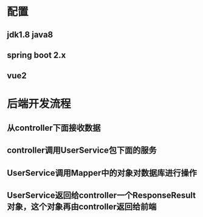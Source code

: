 # 配置
## jdk1.8 java8
## spring boot 2.x
## vue2 

# 后端开发流程
## 从controller下面接收数据
## controller调用UserService包下面的服务
## UserService调用Mapper中的对象对数据库进行操作
## UserService返回给controller一个ResponseResult对象，这个对象再由controller返回给前端